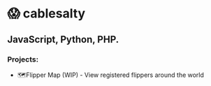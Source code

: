 # 😱 cablesalty
## JavaScript, Python, PHP. 
### Projects:
- 🗺️Flipper Map (WIP) - View registered flippers around the world
